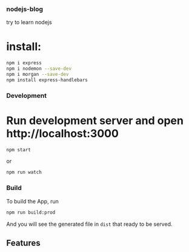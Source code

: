 ### nodejs-blog
try to learn nodejs


# install: 
```bash
npm i express
npm i nodemon --save-dev
npm i morgan --save-dev
npm install express-handlebars
```

### Development

# Run development server and open http://localhost:3000
```bash
npm start
```
or
```bash
npm run watch
```
### Build

To build the App, run
```bash
npm run build:prod
```

And you will see the generated file in `dist` that ready to be served.

## Features
